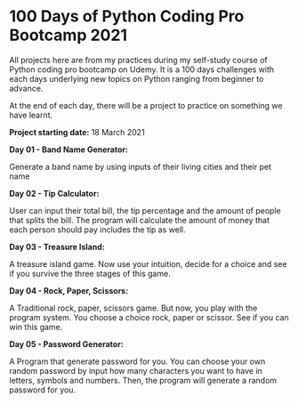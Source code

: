 # 100 Days of Python Coding Pro Bootcamp 2021

All projects here are from my practices during my self-study course of Python coding pro bootcamp on Udemy. It is a 100 days challenges with each days underlying new topics on Python ranging from beginner to advance.

At the end of each day, there will be a project to practice on something we have learnt.

**Project starting date:** 18 March 2021

**Day 01 - Band Name Generator:**

Generate a band name by using inputs of their living cities and their pet name

**Day 02 - Tip Calculator:**

User can input their total bill, the tip percentage and the amount of people that splits the bill. The program will calculate the amount of money that each person should pay includes the tip as well.

**Day 03 - Treasure Island:**

A treasure island game. Now use your intuition, decide for a choice and see if you survive the three stages of this game.

**Day 04 - Rock, Paper, Scissors:**

A Traditional rock, paper, scissors game. But now, you play with the program system. You choose a choice rock, paper or scissor. See if you can win this game.

**Day 05 - Password Generator:**

A Program that generate password for you. You can choose your own random password by input how many characters you want to have in letters, symbols and numbers. Then, the program will generate a random password for you.